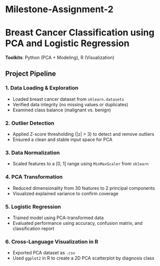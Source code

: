 # Milestone-Assignment-2

#  Breast Cancer Classification using PCA and Logistic Regression

**Toolkits**: Python (PCA + Modeling), R (Visualization)

## Project Pipeline

### 1. **Data Loading & Exploration**
- Loaded breast cancer dataset from `sklearn.datasets`
- Verified data integrity (no missing values or duplicates)
- Examined class balance (malignant vs. benign)

### 2. **Outlier Detection**
- Applied Z-score thresholding (|z| > 3) to detect and remove outliers
- Ensured a clean and stable input space for PCA

### 3. **Data Normalization**
- Scaled features to a [0, 1] range using `MinMaxScaler` from `sklearn`

### 4. **PCA Transformation**
- Reduced dimensionality from 30 features to 2 principal components
- Visualized explained variance to confirm coverage

### 5. **Logistic Regression**
- Trained model using PCA-transformed data
- Evaluated performance using accuracy, confusion matrix, and classification report

### 6. **Cross-Language Visualization in R**
- Exported PCA dataset as `.csv`
- Used `ggplot2` in R to create a 2D PCA scatterplot by diagnosis class
